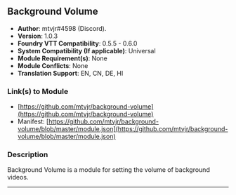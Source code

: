 ## Background Volume

* **Author**: mtvjr#4598 (Discord).
* **Version**: 1.0.3
* **Foundry VTT Compatibility**: 0.5.5 - 0.6.0
* **System Compatibility (If applicable)**: Universal
* **Module Requirement(s)**: None
* **Module Conflicts**: None
* **Translation Support**: EN, CN, DE, HI

### Link(s) to Module
* [https://github.com/mtvjr/background-volume](https://github.com/mtvjr/background-volume) 
* Manifest: [https://github.com/mtvjr/background-volume/blob/master/module.json](https://github.com/mtvjr/background-volume/blob/master/module.json)

### Description
Background Volume is a module for setting the volume of background videos.

---

